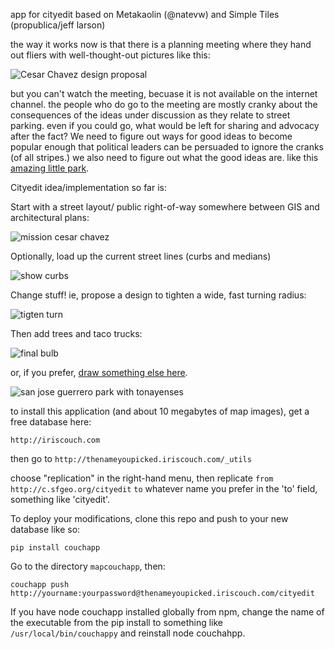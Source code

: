 app for cityedit based on Metakaolin (@natevw) and Simple Tiles (propublica/jeff larson)

the way it works now is that there is a planning meeting where they hand out fliers with
well-thought-out pictures like this:

![Cesar Chavez design proposal](http://sf.streetsblog.org/wp-content/uploads/2010/11/Picture-10.jpg)

but you can't watch the meeting, becuase it is not available on the internet channel. the 
people who do go to the meeting are mostly cranky about the consequences of the ideas under 
discussion as they relate to street parking. even if you could go, what would be left for 
sharing and advocacy after the fact? We need to figure out ways for good ideas to become 
popular enough that political leaders can be persuaded to ignore the cranks (of all stripes.) 
we also need to figure out what the good ideas are. like this [amazing little park](http://missionlocal.org/2010/04/guerrero-park-blossoms-in-a-sea-of-concrete/).

Cityedit idea/implementation so far is:

Start with a street layout/ public right-of-way somewhere between GIS and architectural plans:

![mission cesar chavez](http://h.sfgeo.org/a300mphach/withmorestuff/start-cesar-mission.png)

Optionally, load up the current street lines (curbs and medians)

![show curbs](http://h.sfgeo.org:5984/a300mphach/withmorestuff/add-curbs.png)

Change stuff! ie, propose a design to tighten a wide, fast turning radius:

![tigten turn](http://h.sfgeo.org:5984/a300mphach/withmorestuff/tighten-turning-radius.png)

Then add trees and taco trucks:

![final bulb](http://h.sfgeo.org/a300mphach/withmorestuff/finalbulbtonayense.png)

or, if you prefer, [draw something else here](http://cityedit.sfgeo.org/cityedit/_design/maps/_show/editor#20.00/37.74817/-122.41807). 

![san jose guerrero park with tonayenses](http://h.sfgeo.org/a300mphach/withmorestuff/cityedit-withstuff.png)

to install this application (and about 10 megabytes of map images), get a free database here:

`http://iriscouch.com`

then go to `http://thenameyoupicked.iriscouch.com/_utils`

choose "replication" in the right-hand menu, then replicate `from` `http://c.sfgeo.org/cityedit` `to`
whatever name you prefer in the 'to' field, something like 'cityedit'.

To deploy your modifications, clone this repo and push to your new database like so:

`pip install couchapp`

Go to the directory `mapcouchapp`, then:

`couchapp push http://yourname:yourpassword@thenameyoupicked.iriscouch.com/cityedit`

If you have node couchapp installed globally from npm, change the name of the executable
from the pip install to something like `/usr/local/bin/couchappy` and reinstall node couchahpp.
